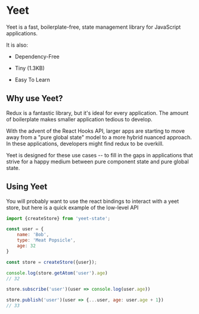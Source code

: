 # Yeet

Yeet is a fast, boilerplate-free, state management library for JavaScript applications.

It is also:

 * Dependency-Free

 * Tiny (1.3KB)

 * Easy To Learn

   

## Why use Yeet?

Redux is a fantastic library, but it's ideal for every application. The amount of boilerplate makes smaller application tedious to develop. 

With the advent of the React Hooks API, larger apps are starting to move away from a "pure global state" model to a more hybrid nuanced approach. In these applications, developers might find redux to be overkill.

Yeet is designed for these use cases -- to fill in the gaps in applications that strive for a happy medium between pure component state and pure global state.  



## Using Yeet

You will probably want to use the react bindings to interact with a yeet store, but here is a quick example of the low-level API

```js
import {createStore} from 'yeet-state';

const user = {
	name: 'Bob', 
	type: 'Meat Popsicle',
    age: 32
}

const store = createStore({user});

console.log(store.getAtom('user').age)
// 32

store.subscribe('user')(user => console.log(user.age))

store.publish('user')(user => {...user, age: user.age + 1})
// 33
```